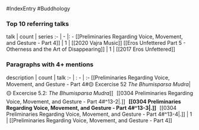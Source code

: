 #IndexEntry #Buddhology

### Top 10 referring talks
talk | count | series
:- | - |: -
[[Preliminaries Regarding Voice, Movement, and Gesture - Part 4]] | 1 | [[2020 Vajra Music]]
[[Eros Unfettered Part 5 - Otherness and the Art of Disappearing]] | 1 | [[2017 Eros Unfettered]]

### Paragraphs with 4+ mentions
description | count | talk
:- | : - | :-
[[Preliminaries Regarding Voice, Movement, and Gesture - Part 4#🟡 Excercise 52 _The Bhumisparsa Mudra_\|🟡 Excercise 5.2: _The Bhumisparsa Mudra_]] &nbsp;&nbsp;[[0304 Preliminaries Regarding Voice, Movement, and Gesture - Part 4#^13-2\|.]] &nbsp; **[[0304 Preliminaries Regarding Voice, Movement, and Gesture - Part 4#^13-3\|.]]** &nbsp; [[0304 Preliminaries Regarding Voice, Movement, and Gesture - Part 4#^13-4\|.]] | 1 | [[Preliminaries Regarding Voice, Movement, and Gesture - Part 4]]

